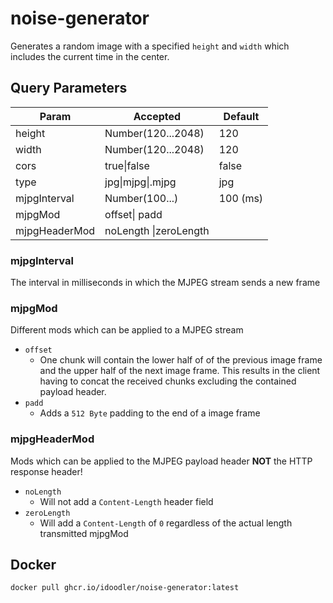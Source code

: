 # noise-generator

Generates a random image with a specified `height` and `width` which includes the current time in the center.

## Query Parameters
| Param         | Accepted              | Default  |
|---------------|-----------------------|----------|
| height        | Number(120...2048)    | 120      |
| width         | Number(120...2048)    | 120      |
| cors          | true\|false           | false    |
| type          | jpg\|mjpg\|.mjpg      | jpg      |
| mjpgInterval  | Number(100...)        | 100 (ms) |
| mjpgMod       | offset\| padd         |          |
| mjpgHeaderMod | noLength \|zeroLength |          |

### mjpgInterval
The interval in milliseconds in which the MJPEG stream sends a new frame

### mjpgMod
Different mods which can be applied to a MJPEG stream
- `offset`
  - One chunk will contain the lower half of of the previous image frame and the upper half of the next image frame. This results in the client having to concat the received chunks excluding the contained payload header.
- `padd`
  - Adds a `512 Byte` padding to the end of a image frame

### mjpgHeaderMod
Mods which can be applied to the MJPEG payload header **NOT** the HTTP response header!
- `noLength`
  - Will not add a `Content-Length` header field
- `zeroLength`
  - Will add a `Content-Length` of `0` regardless of the actual length transmitted
mjpgMod

## Docker
`docker pull ghcr.io/idoodler/noise-generator:latest`

